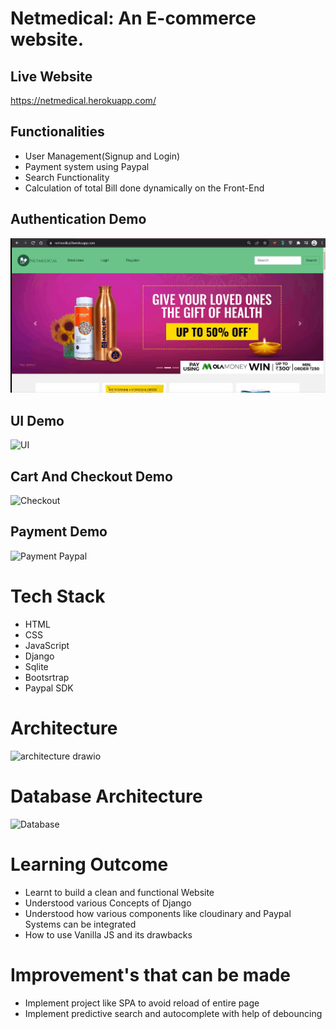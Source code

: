 # Netmedical: An E-commerce website.

## Live Website
https://netmedical.herokuapp.com/

## Functionalities
+ User Management(Signup and Login)
+ Payment system using Paypal
+ Search Functionality
+ Calculation of total Bill done dynamically on the Front-End


## Authentication Demo
![Authentication](https://github.com/himanshuc11/netmedical/blob/main/Authentication.gif)

## UI Demo
![UI](https://github.com/himanshuc11/netmedical/blob/main/UI.gif)

## Cart And Checkout Demo
![Checkout](https://github.com/himanshuc11/netmedical/blob/main/Checkout.gif)

## Payment Demo
![Payment Paypal](https://github.com/himanshuc11/netmedical/blob/main/paytm.gif)

# Tech Stack
+ HTML
+ CSS
+ JavaScript
+ Django
+ Sqlite
+ Bootsrtrap
+ Paypal SDK

# Architecture
![architecture drawio](https://user-images.githubusercontent.com/80830461/154442648-ea6e1c62-6b59-4b9a-b750-bd685742fc76.jpg)

# Database Architecture
![Database](https://user-images.githubusercontent.com/80830461/154513370-727ee383-b867-4252-a6cb-4101740f5212.jpeg)

# Learning Outcome
+ Learnt to build a clean and functional Website
+ Understood various Concepts of Django
+ Understood how various components like cloudinary and Paypal Systems can be integrated
+ How to use Vanilla JS and its drawbacks

# Improvement's that can be made
+ Implement project like SPA to avoid reload of entire page
+ Implement predictive search and autocomplete with help of debouncing


